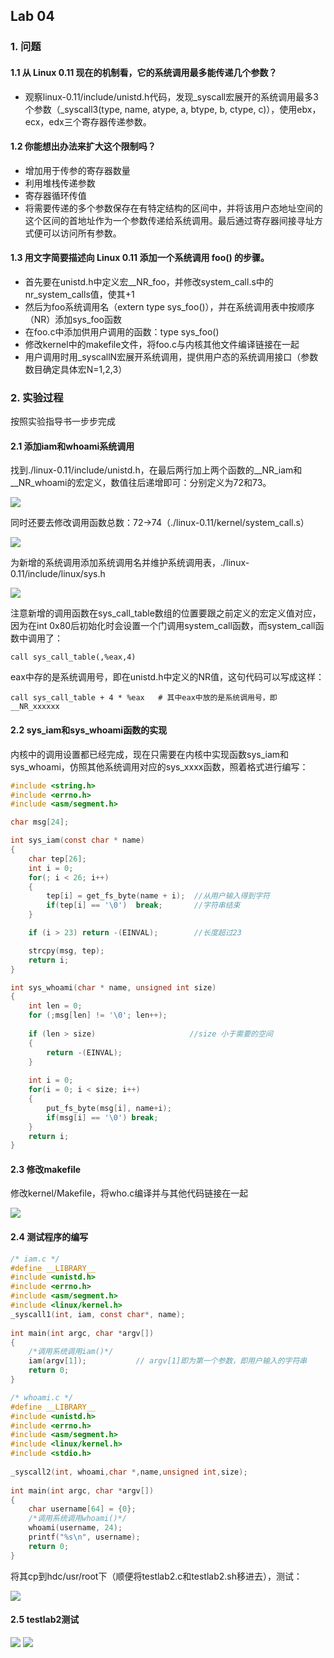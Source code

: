 ## Lab 04

### 1. 问题

#### 1.1 从 Linux 0.11 现在的机制看，它的系统调用最多能传递几个参数？

- 观察linux-0.11/include/unistd.h代码，发现_syscall宏展开的系统调用最多3个参数（_syscall3(type, name, atype, a, btype, b, ctype, c)），使用ebx，ecx，edx三个寄存器传递参数。

#### 1.2 你能想出办法来扩大这个限制吗？

- 增加用于传参的寄存器数量
- 利用堆栈传递参数
- 寄存器循环传值
- 将需要传递的多个参数保存在有特定结构的区间中，并将该用户态地址空间的这个区间的首地址作为一个参数传递给系统调用。最后通过寄存器间接寻址方式便可以访问所有参数。

#### 1.3 用文字简要描述向 Linux 0.11 添加一个系统调用 foo() 的步骤。

- 首先要在unistd.h中定义宏__NR_foo，并修改system_call.s中的nr_system_calls值，使其+1
- 然后为foo系统调用名（extern type sys_foo()），并在系统调用表中按顺序（NR）添加sys_foo函数
- 在foo.c中添加供用户调用的函数：type sys_foo()
- 修改kernel中的makefile文件，将foo.c与内核其他文件编译链接在一起
- 用户调用时用_syscallN宏展开系统调用，提供用户态的系统调用接口（参数数目确定具体宏N=1,2,3）

### 2. 实验过程

按照实验指导书一步步完成

#### 2.1 添加iam和whoami系统调用

找到./linux-0.11/include/unistd.h，在最后两行加上两个函数的__NR_iam和__NR_whoami的宏定义，数值往后递增即可：分别定义为72和73。

![](./images/__NR.png)

同时还要去修改调用函数总数：72->74（./linux-0.11/kernel/system_call.s）

![](./images/NR_NUM.png)

为新增的系统调用添加系统调用名并维护系统调用表，./linux-0.11/include/linux/sys.h

![](./images/sys_s.png)

注意新增的调用函数在sys_call_table数组的位置要跟之前定义的宏定义值对应，因为在int 0x80后初始化时会设置一个门调用system_call函数，而system_call函数中调用了：

```x86asm
call sys_call_table(,%eax,4)
```

eax中存的是系统调用号，即在unistd.h中定义的NR值，这句代码可以写成这样：

```x86asm
call sys_call_table + 4 * %eax   # 其中eax中放的是系统调用号，即__NR_xxxxxx
```

#### 2.2 sys_iam和sys_whoami函数的实现

内核中的调用设置都已经完成，现在只需要在内核中实现函数sys_iam和sys_whoami，仿照其他系统调用对应的sys_xxxx函数，照着格式进行编写：

```c
#include <string.h>
#include <errno.h>
#include <asm/segment.h>

char msg[24];

int sys_iam(const char * name)
{
    char tep[26];
    int i = 0;
    for(; i < 26; i++)
    {
        tep[i] = get_fs_byte(name + i);  //从用户输入得到字符
        if(tep[i] == '\0')  break;       //字符串结束
    }

    if (i > 23) return -(EINVAL);        //长度超过23

    strcpy(msg, tep);
    return i;
}

int sys_whoami(char * name, unsigned int size)
{
    int len = 0;
    for (;msg[len] != '\0'; len++);
    
    if (len > size)                     //size 小于需要的空间
    {
        return -(EINVAL);          
    }
    
    int i = 0;
    for(i = 0; i < size; i++)
    {
        put_fs_byte(msg[i], name+i);
        if(msg[i] == '\0') break;
    }
    return i;
}
```

#### 2.3 修改makefile

修改kernel/Makefile，将who.c编译并与其他代码链接在一起

![](./images/make.png)

#### 2.4 测试程序的编写

```c
/* iam.c */
#define __LIBRARY__
#include <unistd.h> 
#include <errno.h>
#include <asm/segment.h> 
#include <linux/kernel.h>
_syscall1(int, iam, const char*, name);
   
int main(int argc, char *argv[])
{
    /*调用系统调用iam()*/
    iam(argv[1]);           // argv[1]即为第一个参数，即用户输入的字符串
    return 0;
}

```

```c
/* whoami.c */
#define __LIBRARY__
#include <unistd.h> 
#include <errno.h>
#include <asm/segment.h> 
#include <linux/kernel.h>
#include <stdio.h>
   
_syscall2(int, whoami,char *,name,unsigned int,size);
   
int main(int argc, char *argv[])
{
    char username[64] = {0};
    /*调用系统调用whoami()*/
    whoami(username, 24);
    printf("%s\n", username);
    return 0;
}
```

将其cp到hdc/usr/root下（顺便将testlab2.c和testlab2.sh移进去），测试：

![](./images/test-out1.png)

#### 2.5 testlab2测试

![](./images/lab2-out1.png)
![](./images/lab2-out2.png)